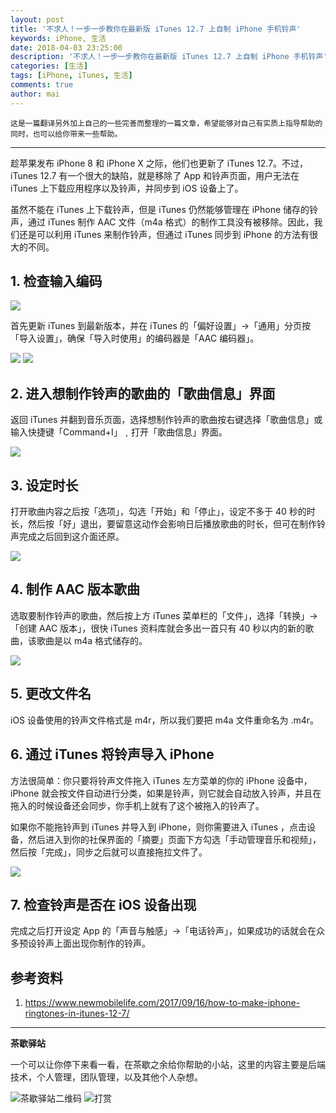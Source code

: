 ```yaml
---
layout: post
title: '不求人！一步一步教你在最新版 iTunes 12.7 上自制 iPhone 手机铃声'
keywords: iPhone, 生活
date: 2018-04-03 23:25:00
description: '不求人！一步一步教你在最新版 iTunes 12.7 上自制 iPhone 手机铃声'
categories: [生活]
tags: [iPhone, iTunes, 生活]
comments: true
author: mai
---
```


    这是一篇翻译另外加上自己的一些完善而整理的一篇文章，希望能够对自己有实质上指导帮助的同时，也可以给你带来一些帮助。

----

趁苹果发布 iPhone 8 和 iPhone X 之际，他们也更新了 iTunes 12.7。不过，iTunes 12.7 有一个很大的缺陷，就是移除了 App 和铃声页面，用户无法在 iTunes 上下载应用程序以及铃声，并同步到 iOS 设备上了。

虽然不能在 iTunes 上下载铃声，但是 iTunes 仍然能够管理在 iPhone 储存的铃声，通过 iTunes 制作 AAC 文件（m4a 格式）的制作工具没有被移除。因此，我们还是可以利用 iTunes 来制作铃声，但通过 iTunes 同步到 iPhone 的方法有很大的不同。

## 1. 检查输入编码

![](https://raw.githubusercontent.com/yangwenmai/maiyang.me/master/blog/itunes_version_01.png)

首先更新 iTunes 到最新版本，并在 iTunes 的「偏好设置」→「通用」分页按「导入设置」，确保「导入时使用」的编码器是「AAC 编码器」。

![](https://raw.githubusercontent.com/yangwenmai/maiyang.me/master/blog/itunes_setting_01.png)
![](https://raw.githubusercontent.com/yangwenmai/maiyang.me/master/blog/itunes_setting_02.png)

<!--more-->

## 2. 进入想制作铃声的歌曲的「歌曲信息」界面

返回 iTunes 并翻到音乐页面，选择想制作铃声的歌曲按右键选择「歌曲信息」或输入快捷键「Command+I」﹐打开「歌曲信息」界面。

![](https://raw.githubusercontent.com/yangwenmai/maiyang.me/master/blog/itunes_music_01.png)

## 3. 设定时长

打开歌曲内容之后按「选项」，勾选「开始」和「停止」，设定不多于 40 秒的时长，然后按「好」退出，要留意这动作会影响日后播放歌曲的时长，但可在制作铃声完成之后回到这介面还原。

![](https://raw.githubusercontent.com/yangwenmai/maiyang.me/master/blog/itunes_music_02.png)

## 4. 制作 AAC 版本歌曲

选取要制作铃声的歌曲，然后按上方 iTunes 菜单栏的「文件」，选择「转换」→「创建 AAC 版本」，很快 iTunes 资料库就会多出一首只有 40 秒以内的新的歌曲，该歌曲是以 m4a 格式储存的。

![](https://raw.githubusercontent.com/yangwenmai/maiyang.me/master/blog/itunes_music_03.png)

## 5. 更改文件名

iOS 设备使用的铃声文件格式是 m4r，所以我们要把 m4a 文件重命名为 .m4r。

## 6. 通过 iTunes 将铃声导入 iPhone

方法很简单：你只要将铃声文件拖入 iTunes 左方菜单的你的 iPhone 设备中，iPhone 就会按文件自动进行分类，如果是铃声，则它就会自动放入铃声，并且在拖入的时候设备还会同步，你手机上就有了这个被拖入的铃声了。

如果你不能拖铃声到 iTunes 并导入到 iPhone，则你需要进入 iTunes ，点击设备，然后进入到你的社保界面的「摘要」页面下方勾选「手动管理音乐和视频」，然后按「完成」，同步之后就可以直接拖拉文件了。

![](https://raw.githubusercontent.com/yangwenmai/maiyang.me/master/blog/itunes_iphone.png)

## 7. 检查铃声是否在 iOS 设备出现

完成之后打开设定 App 的「声音与触感」→「电话铃声」，如果成功的话就会在众多预设铃声上面出现你制作的铃声。

## 参考资料

1. https://www.newmobilelife.com/2017/09/16/how-to-make-iphone-ringtones-in-itunes-12-7/

----

**茶歇驿站**

一个可以让你停下来看一看，在茶歇之余给你帮助的小站，这里的内容主要是后端技术，个人管理，团队管理，以及其他个人杂想。

![茶歇驿站二维码](https://raw.githubusercontent.com/yangwenmai/maiyang.me/master/blog/tech_tea.jpg)
![打赏](https://raw.githubusercontent.com/yangwenmai/maiyang.me/master/blog/money.jpg)
